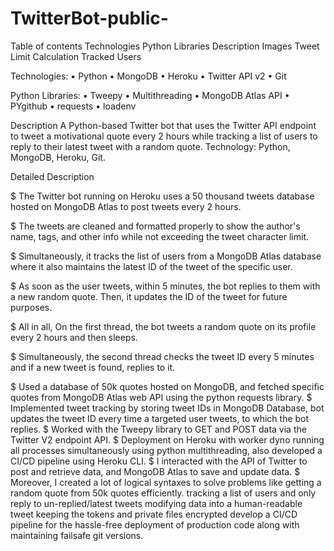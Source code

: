 # TwitterBot-public-


Table of contents
Technologies
Python Libraries
Description
Images
Tweet Limit Calculation
Tracked Users

Technologies:
• Python • MongoDB • Heroku • Twitter API v2 • Git

Python Libraries:
• Tweepy • Multithreading • MongoDB Atlas API • PYgithub • requests • loadenv 

Description
A Python-based Twitter bot that uses the Twitter API endpoint to tweet a motivational quote every 2 hours while tracking a list of users to reply to their latest tweet with a random quote.
Technology: Python, MongoDB, Heroku, Git.

Detailed Description

$ The Twitter bot running on Heroku uses a 50 thousand tweets database hosted on MongoDB Atlas to post tweets every 2 hours.

$ The tweets are cleaned and formatted properly to show the author's name, tags, and other info while not exceeding the tweet character limit.

$ Simultaneously, it tracks the list of users from a MongoDB Atlas database where it also maintains the latest ID of the tweet of the specific user.

$ As soon as the user tweets, within 5 minutes, the bot replies to them with a new random quote. Then, it updates the ID of the tweet for future purposes.

$ All in all, On the first thread, the bot tweets a random quote on its profile every 2 hours and then sleeps.

$ Simultaneously, the second thread checks the tweet ID every 5 minutes and if a new tweet is found, replies to it.


$ Used a database of 50k quotes hosted on MongoDB, and fetched specific quotes from MongoDB Atlas web API using the python requests library.
$ Implemented tweet tracking by storing tweet IDs in MongoDB Database, bot updates the tweet ID every time a targeted user tweets, to which the bot replies.
$ Worked with the Tweepy library to GET and POST data via the Twitter V2 endpoint API.
$ Deployment on Heroku with worker dyno running all processes simultaneously using python multithreading, also developed a CI/CD pipeline using Heroku CLI.
$ I interacted with the API of Twitter to post and retrieve data, and MongoDB Atlas to save and update data.
$ Moreover, I created a lot of logical syntaxes to solve problems like
getting a random quote from 50k quotes efficiently.
tracking a list of users and only reply to un-replied/latest tweets
modifying data into a human-readable tweet
keeping the tokens and private files encrypted
develop a CI/CD pipeline for the hassle-free deployment of production code
along with maintaining failsafe git versions.
